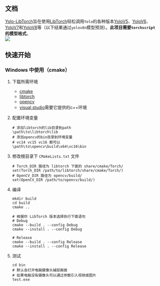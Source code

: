 
## 文档

<a href="https://ncdhz.github.io/Yolo-LibTorch">Yolo-LibTorch</a>旨在使用<a href="https://pytorch.org/">LibTorch</a>轻松调用`Yolo`的各种版本<a href="https://github.com/ultralytics/yolov5">YoloV5</a>、<a href="https://github.com/meituan/YOLOv6">YoloV6</a>、<a href="https://github.com/WongKinYiu/yolov7">YoloV7</a>和<a href="https://github.com/ultralytics/ultralytics">YoloV8</a>等（以下结果通过`yolov8n`模型预测）。**此项目需要`torchscript`的模型格式**。
<br/>
<img src="./images/test.jpg" class="img"/>

## 快速开始

### Windows 中使用（cmake）

1. 下载所需环境
    + [cmake](https://cmake.org/)
    + [libtorch](https://pytorch.org/)
    + [opencv](https://opencv.org/releases/)
    + [visual studio](https://visualstudio.microsoft.com/)需要它提供的c++环境

2. 配置环境变量

    ```shell
    # 添加libtorch的lib目录到path
    \path\to\libtorch\lib
    # 添加opencv的bin目录到环境变量
    # vc14 vc15 vc16 都可以
    \path\to\opencv\build\x64\vc16\bin
    ```

3. 修改根目录下 `CMakeLists.txt` 文件

    ```shell
    # Torch_DIR 路径为 libtorch 下面的 share/cmake/Torch/
    set(Torch_DIR /path/to/libtorch/share/cmake/Torch/)
    # OpenCV_DIR 路径为 opencv/build/
    set(OpenCV_DIR /path/to/opencv/build/)
    ```

4. 编译

    ```shell
    mkdir build
    cd build
    cmake ..

    # 根据你 LibTorch 版本选择执行下面语句
    # Debug
    cmake --build . --config Debug
    cmake --install . --config Debug

    # Release
    cmake --build . --config Release
    cmake --install . --config Release
    ```

5. 测试

    ```shell
    cd bin
    # 默认会打开电脑摄像头捕捉画面
    # 如果电脑没有摄像头可以通过参数引入视频或图片
    test.exe
    ```
